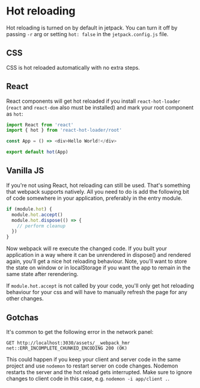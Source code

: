 # Hot reloading

Hot reloading is turned on by default in jetpack. You can turn it off by passing `-r` arg or setting `hot: false` in the `jetpack.config.js` file.

## CSS

CSS is hot reloaded automatically with no extra steps.

## React

React components will get hot reloaded if you install `react-hot-loader` (`react` and `react-dom` also must be installed) and mark your root component as `hot`:

```js
import React from 'react'
import { hot } from 'react-hot-loader/root'

const App = () => <div>Hello World!</div>

export default hot(App)
```

## Vanilla JS

If you're not using React, hot reloading can still be used. That's something that webpack supports natively. All you need to do is add the following bit of code somewhere in your application, preferably in the entry module.

```js
if (module.hot) {
  module.hot.accept()
  module.hot.dispose(() => {
    // perform cleanup
  })
}
```

Now webpack will re execute the changed code. If you built your application in a way where it can be unrendered in dispose() and rendered again, you'll get a nice hot reloading behaviour. Note, you'll want to store the state on window or in localStorage if you want the app to remain in the same state after rerendering.

If `module.hot.accept` is not called by your code, you'll only get hot reloading behaviour for your css and will have to manually refresh the page for any other changes.

## Gotchas

It's common to get the following error in the network panel:

```
GET http://localhost:3030/assets/__webpack_hmr net::ERR_INCOMPLETE_CHUNKED_ENCODING 200 (OK)
```

This could happen if you keep your client and server code in the same project and use `nodemon` to restart server on code changes. Nodemon restarts the server and the hot reload gets interrupted. Make sure to ignore changes to client code in this case, e.g. `nodemon -i app/client .`.